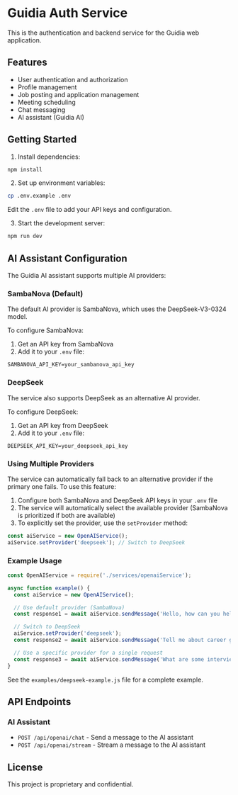 # Guidia Auth Service

This is the authentication and backend service for the Guidia web application.

## Features

- User authentication and authorization
- Profile management
- Job posting and application management
- Meeting scheduling
- Chat messaging
- AI assistant (Guidia AI)

## Getting Started

1. Install dependencies:
```bash
npm install
```

2. Set up environment variables:
```bash
cp .env.example .env
```
Edit the `.env` file to add your API keys and configuration.

3. Start the development server:
```bash
npm run dev
```

## AI Assistant Configuration

The Guidia AI assistant supports multiple AI providers:

### SambaNova (Default)

The default AI provider is SambaNova, which uses the DeepSeek-V3-0324 model.

To configure SambaNova:
1. Get an API key from SambaNova
2. Add it to your `.env` file:
```
SAMBANOVA_API_KEY=your_sambanova_api_key
```

### DeepSeek

The service also supports DeepSeek as an alternative AI provider.

To configure DeepSeek:
1. Get an API key from DeepSeek
2. Add it to your `.env` file:
```
DEEPSEEK_API_KEY=your_deepseek_api_key
```

### Using Multiple Providers

The service can automatically fall back to an alternative provider if the primary one fails. To use this feature:
1. Configure both SambaNova and DeepSeek API keys in your `.env` file
2. The service will automatically select the available provider (SambaNova is prioritized if both are available)
3. To explicitly set the provider, use the `setProvider` method:

```javascript
const aiService = new OpenAIService();
aiService.setProvider('deepseek'); // Switch to DeepSeek
```

### Example Usage

```javascript
const OpenAIService = require('./services/openaiService');

async function example() {
  const aiService = new OpenAIService();

  // Use default provider (SambaNova)
  const response1 = await aiService.sendMessage('Hello, how can you help me?');

  // Switch to DeepSeek
  aiService.setProvider('deepseek');
  const response2 = await aiService.sendMessage('Tell me about career guidance');

  // Use a specific provider for a single request
  const response3 = await aiService.sendMessage('What are some interview tips?', [], false, 'sambanova');
}
```

See the `examples/deepseek-example.js` file for a complete example.

## API Endpoints

### AI Assistant

- `POST /api/openai/chat` - Send a message to the AI assistant
- `POST /api/openai/stream` - Stream a message to the AI assistant

## License

This project is proprietary and confidential.
